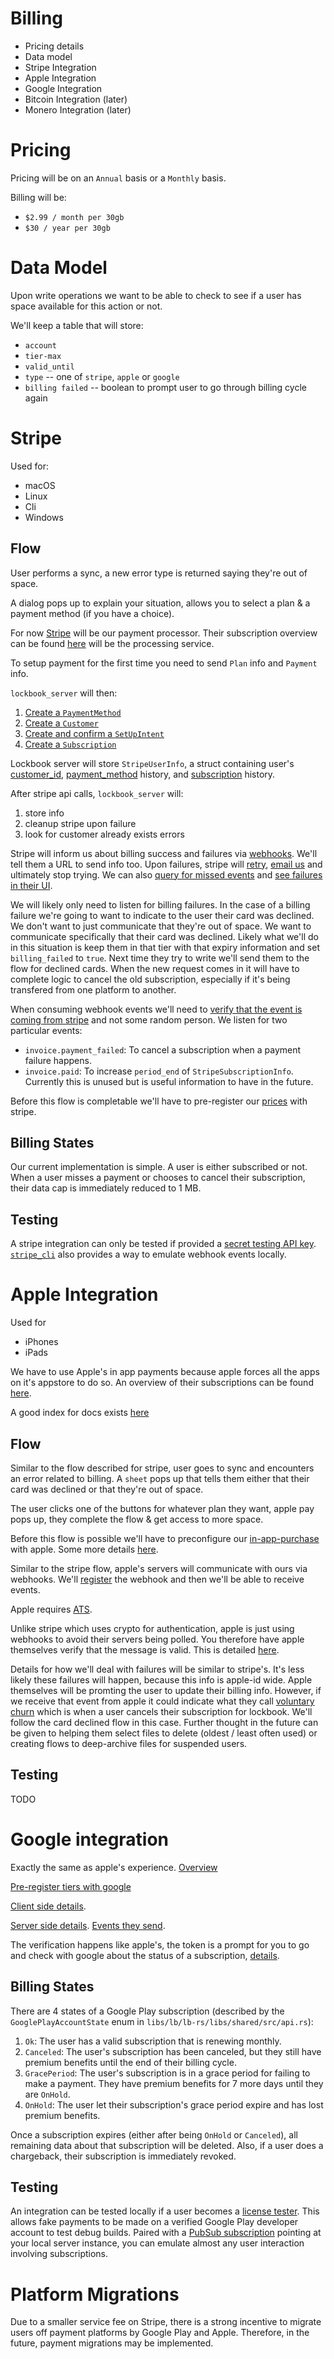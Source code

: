 # Billing

+ Pricing details
+ Data model
+ Stripe Integration
+ Apple Integration
+ Google Integration
+ Bitcoin Integration (later)
+ Monero Integration (later)

# Pricing

Pricing will be on an `Annual` basis or a `Monthly` basis.

Billing will be:

+ `$2.99 / month per 30gb`
+ `$30 / year per 30gb`

# Data Model

Upon write operations we want to be able to check to see if a user has space available for this action or not.

We'll keep a table that will store:

+ `account`
+ `tier-max`
+ `valid_until`
+ `type` -- one of `stripe`, `apple` or `google`
+ `billing failed` -- boolean to prompt user to go through billing cycle again

# Stripe

Used for: 

+ macOS
+ Linux
+ Cli
+ Windows

## Flow

User performs a sync, a new error type is returned saying they're out of space.

A dialog pops up to explain your situation, allows you to select a plan & a payment method (if you have a choice).

For now [Stripe](https://stripe.com/) will be our payment processor. Their subscription overview can be found [here](https://stripe.com/docs/billing/subscriptions/overview) will be the processing service.

To setup payment for the first time you need to send `Plan` info and `Payment` info.

`lockbook_server` will then:

1. [Create a `PaymentMethod`](https://stripe.com/docs/api/payment_methods/create)
2. [Create a `Customer`](https://stripe.com/docs/api/customers/create)
3. [Create and confirm a `SetUpIntent`](https://stripe.com/docs/api/setup_intents/create)
4. [Create a `Subscription`](https://stripe.com/docs/api/subscriptions/create)

Lockbook server will store `StripeUserInfo`, a struct containing user's [customer_id](https://stripe.com/docs/api/customers/object#customer_object-id), [payment_method](https://stripe.com/docs/api/payment_methods/object) history, and [subscription](https://stripe.com/docs/api/subscriptions/object) history.

After stripe api calls, `lockbook_server` will:
1. store info
2. cleanup stripe upon failure
3. look for customer already exists errors

Stripe will inform us about billing success and failures via [webhooks](https://stripe.com/docs/webhooks). We'll tell them a URL to send info too. Upon failures, stripe will [retry](https://stripe.com/docs/webhooks/best-practices#retry-logic), [email us](https://stripe.com/docs/webhooks/best-practices#disable-logic) and ultimately stop trying. We can also [query for missed events](https://stripe.com/docs/api/events/list) and [see failures in their UI](https://dashboard.stripe.com/events).

We will likely only need to listen for billing failures. In the case of a billing failure we're going to want to indicate to the user their card was declined. We don't want to just communicate that they're out of space. We want to communicate specifically that their card was declined. Likely what we'll do in this situation is keep them in that tier with that expiry information and set `billing_failed` to `true`. Next time they try to write we'll send them to the flow for declined cards. When the new request comes in it will have to complete logic to cancel the old subscription, especially if it's being transfered from one platform to another.

When consuming webhook events we'll need to [verify that the event is coming from stripe](https://stripe.com/docs/webhooks/signatures) and not some random person.
We listen for two particular events:
- `invoice.payment_failed`: To cancel a subscription when a payment failure happens.
- `invoice.paid`: To increase `period_end` of `StripeSubscriptionInfo`. Currently this is unused but is useful information to have in the future.

Before this flow is completable we'll have to pre-register our [prices](https://stripe.com/docs/api/prices) with stripe.

## Billing States

Our current implementation is simple. A user is either subscribed or not. When a user misses a payment or chooses to cancel their subscription, their data cap is immediately reduced to 1 MB.

## Testing

A stripe integration can only be tested if provided a [secret testing API key](https://stripe.com/docs/keys#obtain-api-keys). [`stripe_cli`](https://stripe.com/docs/stripe-cli) also provides a way to emulate webhook events locally.  

# Apple Integration 

Used for

+ iPhones
+ iPads

We have to use Apple's in app payments because apple forces all the apps on it's appstore to do so. An overview of their subscriptions can be found [here](https://developer.apple.com/videos/play/wwdc2018/705/).

A good index for docs exists [here](https://developer.apple.com/in-app-purchase/)

## Flow

Similar to the flow described for stripe, user goes to sync and encounters an error related to billing. A `sheet` pops up that tells them either that their card was declined or that they're out of space.

The user clicks one of the buttons for whatever plan they want, apple pay pops up, they complete the flow & get access to more space.

Before this flow is possible we'll have to preconfigure our [in-app-purchase](https://help.apple.com/app-store-connect/#/devb57be10e7) with apple. Some more details [here](https://help.apple.com/app-store-connect/#/devae49fb316).

Similar to the stripe flow, apple's servers will communicate with ours via webhooks. We'll [register](https://help.apple.com/app-store-connect/#/devb57be10e7) the webhook and then we'll be able to receive events.

Apple requires [ATS](https://developer.apple.com/documentation/security/preventing_insecure_network_connections).

Unlike stripe which uses crypto for authentication, apple is just using webhooks to avoid their servers being polled. You therefore have apple themselves verify that the message is valid. This is detailed [here](https://developer.apple.com/documentation/storekit/in-app_purchase/validating_receipts_with_the_app_store). 

Details for how we'll deal with failures will be similar to stripe's. It's less likely these failures will happen, because this info is apple-id wide. Apple themselves will be promting the user to update their billing info. However, if we receive that event from apple it could indicate what they call [voluntary churn](https://developer.apple.com/app-store/subscriptions/#retaining-subscribers-using-receipt-information) which is when a user cancels their subscription for lockbook. We'll follow the card declined flow in this case. Further thought in the future can be given to helping them select files to delete (oldest / least often used) or creating flows to deep-archive files for suspended users.


## Testing

TODO

# Google integration

Exactly the same as apple's experience. [Overview](https://developer.android.com/google/play/billing/subscriptions)

[Pre-register tiers with google](https://developer.android.com/google/play/billing/getting-ready#products)

[Client side details](https://developer.android.com/google/play/billing/integrate).

[Server side details](https://developer.android.com/google/play/billing/getting-ready#configure-rtdn). [Events they send](https://developer.android.com/google/play/billing/rtdn-reference#sub).

The verification happens like apple's, the token is a prompt for you to go and check with google about the status of a subscription, [details](https://medium.com/@emilieroberts/real-time-developer-notifications-happen-when-something-changes-with-a-users-subscription-cb46dc053495).

## Billing States

There are 4 states of a Google Play subscription (described by the `GooglePlayAccountState` enum in `libs/lb/lb-rs/libs/shared/src/api.rs`):

1. `Ok`: The user has a valid subscription that is renewing monthly.
2. `Canceled`: The user's subscription has been canceled, but they still have premium benefits until the end of their billing cycle.
3. `GracePeriod`: The user's subscription is in a grace period for failing to make a payment. They have premium benefits for 7 more days until they are `OnHold`.
4. `OnHold`: The user let their subscription's grace period expire and has lost premium benefits.

Once a subscription expires (either after being `OnHold` or `Canceled`), all remaining data about that subscription will be deleted. Also, if a user does a chargeback, their subscription is immediately revoked.

## Testing

An integration can be tested locally if a user becomes a [license tester](https://developer.android.com/google/play/billing/test). This allows fake payments to be made on a verified Google Play developer account to test debug builds. Paired with a [PubSub subscription](https://developer.android.com/google/play/billing/getting-ready#configure-rtdn) pointing at your local server instance, you can emulate almost any user interaction involving subscriptions.

# Platform Migrations

Due to a smaller service fee on Stripe, there is a strong incentive to migrate users off payment platforms by Google Play and Apple. Therefore, in the future, payment migrations may be implemented.
